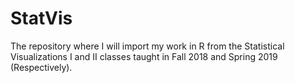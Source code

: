 # StatVis
The repository where I will import my work in R from the Statistical Visualizations I and II classes taught in Fall 2018 and Spring 2019 (Respectively).

